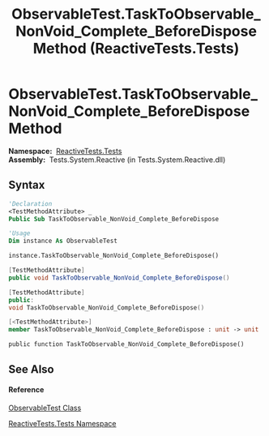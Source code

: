 ﻿---
title: ObservableTest.TaskToObservable_NonVoid_Complete_BeforeDispose Method  (ReactiveTests.Tests)
TOCTitle: TaskToObservable_NonVoid_Complete_BeforeDispose Method
ms:assetid: M:ReactiveTests.Tests.ObservableTest.TaskToObservable_NonVoid_Complete_BeforeDispose
ms:mtpsurl: https://msdn.microsoft.com/en-us/library/reactivetests.tests.observabletest.tasktoobservable_nonvoid_complete_beforedispose(v=VS.103)
ms:contentKeyID: 36619965
ms.date: 06/28/2011
mtps_version: v=VS.103
f1_keywords:
- ReactiveTests.Tests.ObservableTest.TaskToObservable_NonVoid_Complete_BeforeDispose
dev_langs:
- CSharp
- JScript
- VB
- FSharp
- c++
---

# ObservableTest.TaskToObservable\_NonVoid\_Complete\_BeforeDispose Method

**Namespace:**  [ReactiveTests.Tests](hh289046\(v=vs.103\).md)  
**Assembly:**  Tests.System.Reactive (in Tests.System.Reactive.dll)

## Syntax

``` vb
'Declaration
<TestMethodAttribute> _
Public Sub TaskToObservable_NonVoid_Complete_BeforeDispose
```

``` vb
'Usage
Dim instance As ObservableTest

instance.TaskToObservable_NonVoid_Complete_BeforeDispose()
```

``` csharp
[TestMethodAttribute]
public void TaskToObservable_NonVoid_Complete_BeforeDispose()
```

``` c++
[TestMethodAttribute]
public:
void TaskToObservable_NonVoid_Complete_BeforeDispose()
```

``` fsharp
[<TestMethodAttribute>]
member TaskToObservable_NonVoid_Complete_BeforeDispose : unit -> unit 
```

``` jscript
public function TaskToObservable_NonVoid_Complete_BeforeDispose()
```

## See Also

#### Reference

[ObservableTest Class](hh288687\(v=vs.103\).md)

[ReactiveTests.Tests Namespace](hh289046\(v=vs.103\).md)


